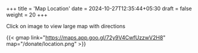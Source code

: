+++
title = 'Map Location'
date = 2024-10-27T12:35:44+05:30
draft = false
weight = 20
+++

Click on image to view large map with directions

{{< gmap link="https://maps.app.goo.gl/72y9V4CwfUzzwV2H8" map="/donate/location.png" >}}
